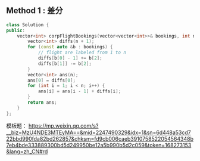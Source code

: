 ## Method 1 : 差分

```cpp
class Solution {
public:
    vector<int> corpFlightBookings(vector<vector<int>>& bookings, int n) {
        vector<int> diffs(n + 1);
        for (const auto &b : bookings) {
            // flight are labeled from 1 to n
            diffs[b[0] - 1] += b[2];
            diffs[b[1]] -= b[2];
        }
        vector<int> ans(n);
        ans[0] = diffs[0];
        for (int i = 1; i < n; i++) {
            ans[i] = ans[i - 1] + diffs[i];
        }
        return ans;
    }
};
```

模板题：
https://mp.weixin.qq.com/s?__biz=MzU4NDE3MTEyMA==&mid=2247490329&idx=1&sn=6d448a53cd722bbd990fda82bd262857&chksm=fd9cb006caeb3910758522054564348b7eb4bde333889300bd5d249950be12a5b990b5d2c059&token=168273153&lang=zh_CN#rd